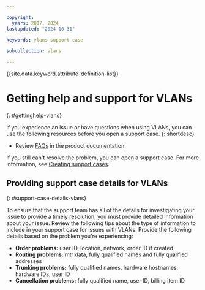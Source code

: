 ```yaml
---

copyright:
  years: 2017, 2024
lastupdated: "2024-10-31"

keywords: vlans support case

subcollection: vlans

---
```


{{site.data.keyword.attribute-definition-list}}


# Getting help and support for VLANs
{: #gettinghelp-vlans}

If you experience an issue or have questions when using VLANs, you can use the following resources before you open a support case.
{: shortdesc}

* Review [FAQs](/docs/vlans?topic=vlans-vlans-faqs) in the product documentation.

If you still can't resolve the problem, you can open a support case. For more information, see [Creating support cases](/docs/account?topic=account-open-case&interface=ui).

## Providing support case details for VLANs
{: #support-case-details-vlans}

To ensure that the support team has all of the details for investigating your issue to provide a timely resolution, you must provide detailed information about your issue. Review the following tips about the type of information to include in your support case for issues with VLANs.
Provide the following details based on the problem you're experiencing:

* **Order problems:** user ID, location, network, order ID if created
* **Routing problems:** mtr data, fully qualified names and fully qualified addresses
* **Trunking problems:** fully qualified names, hardware hostnames, hardware IDs, user ID
* **Cancellation problems:** fully qualified name, user ID, billing item ID
